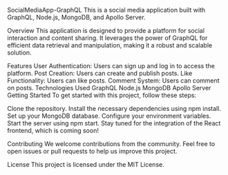 SocialMediaApp-GraphQL
This is a social media application built with GraphQL, Node.js, MongoDB, and Apollo Server.

Overview
This application is designed to provide a platform for social interaction and content sharing. It leverages the power of GraphQL for efficient data retrieval and manipulation, making it a robust and scalable solution.

Features
User Authentication: Users can sign up and log in to access the platform.
Post Creation: Users can create and publish posts.
Like Functionality: Users can like posts.
Comment System: Users can comment on posts.
Technologies Used
GraphQL
Node.js
MongoDB
Apollo Server
Getting Started
To get started with this project, follow these steps:

Clone the repository.
Install the necessary dependencies using npm install.
Set up your MongoDB database.
Configure your environment variables.
Start the server using npm start.
Stay tuned for the integration of the React frontend, which is coming soon!

Contributing
We welcome contributions from the community. Feel free to open issues or pull requests to help us improve this project.

License
This project is licensed under the MIT License.
